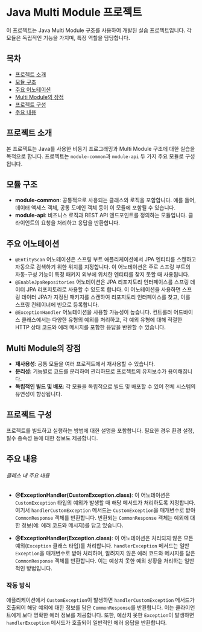 # Java Multi Module 프로젝트

이 프로젝트는 Java Multi Module 구조를 사용하여 개발된 실습 프로젝트입니다. 각 모듈은 독립적인 기능을 가지며, 특정 역할을 담당합니다.

## 목차

- [프로젝트 소개](#프로젝트-소개)
- [모듈 구조](#모듈-구조)
- [주요 어노테이션](#주요-어노테이션)
- [Multi Module의 장점](#multi-module의-장점)
- [프로젝트 구성](#프로젝트-구성)
- [주요 내용](#주요-내용)

## 프로젝트 소개

본 프로젝트는 Java를 사용한 비동기 프로그래밍과 Multi Module 구조에 대한 실습을 목적으로 합니다. 프로젝트는 `module-common`과 `module-api` 두 가지 주요 모듈로 구성됩니다.

## 모듈 구조

- **module-common**: 공통적으로 사용되는 클래스와 로직을 포함합니다. 예를 들어, 데이터 액세스 객체, 공통 도메인 객체 등이 이 모듈에 포함될 수 있습니다.
- **module-api**: 비즈니스 로직과 REST API 엔드포인트를 정의하는 모듈입니다. 클라이언트의 요청을 처리하고 응답을 반환합니다.

## 주요 어노테이션

- `@EntityScan` 어노테이션은 스프링 부트 애플리케이션에서 JPA 엔티티를 스캔하고 자동으로 검색하기 위한 위치를 지정합니다. 이 어노테이션은 주로 스프링 부트의 자동-구성 기능이 특정 패키지 외부에 위치한 엔티티를 찾지 못할 때 사용됩니다.
- `@EnableJpaRepositories` 어노테이션은 JPA 리포지토리 인터페이스를 스프링 데이터 JPA 리포지토리로 사용할 수 있도록 합니다. 이 어노테이션을 사용하면 스프링 데이터 JPA가 지정된 패키지를 스캔하여 리포지토리 인터페이스를 찾고, 이를 스프링 컨테이너에 빈으로 등록합니다.
- `@ExceptionHandler` 어노테이션을 사용할 가능성이 높습니다. 컨트롤러 어드바이스 클래스에서는 다양한 유형의 예외를 처리하고, 각 예외 유형에 대해 적절한 HTTP 상태 코드와 에러 메시지를 포함한 응답을 반환할 수 있습니다.

## Multi Module의 장점

- **재사용성**: 공통 모듈을 여러 프로젝트에서 재사용할 수 있습니다.
- **분리성**: 기능별로 코드를 분리하여 관리하므로 프로젝트의 유지보수가 용이해집니다.
- **독립적인 빌드 및 배포**: 각 모듈을 독립적으로 빌드 및 배포할 수 있어 전체 시스템의 유연성이 향상됩니다.

## 프로젝트 구성

프로젝트를 빌드하고 실행하는 방법에 대한 설명을 포함합니다. 필요한 경우 환경 설정, 필수 종속성 등에 대한 정보도 제공합니다.

## 주요 내용

###### 클래스 내 주요 내용   
- **@ExceptionHandler(CustomException.class)**: 이 어노테이션은 `CustomException` 타입의 예외가 발생할 때 해당 메서드가 처리하도록 지정합니다. 여기서 `handlerCustomException` 메서드는 `CustomException`을 매개변수로 받아 `CommonResponse` 객체를 반환합니다. 반환되는 `CommonResponse` 객체는 예외에 대한 정보(예: 에러 코드와 메시지)를 담고 있습니다.
    
- **@ExceptionHandler(Exception.class)**: 이 어노테이션은 처리되지 않은 모든 예외(`Exception` 클래스 타입)를 처리합니다. `handlerException` 메서드는 일반 `Exception`을 매개변수로 받아 처리하며, 알려지지 않은 에러 코드와 메시지를 담은 `CommonResponse` 객체를 반환합니다. 이는 예상치 못한 예외 상황을 처리하는 일반적인 방법입니다.
    

### 작동 방식

애플리케이션에서 `CustomException`이 발생하면 `handlerCustomException` 메서드가 호출되어 해당 예외에 대한 정보를 담은 `CommonResponse`를 반환합니다. 이는 클라이언트에게 보다 명확한 에러 정보를 제공합니다. 또한, 예상치 못한 `Exception`이 발생하면 `handlerException` 메서드가 호출되어 일반적인 에러 응답을 반환합니다.​